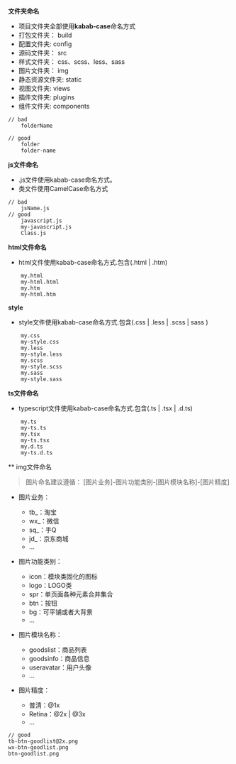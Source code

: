 **文件夹命名**
- 项目文件夹全部使用**kabab-case**命名方式
- 打包文件夹： build
- 配置文件夹: config
- 源码文件夹： src
- 样式文件夹： css、scss、less、sass
- 图片文件夹： img
- 静态资源文件夹: static
- 视图文件夹: views
- 插件文件夹: plugins
- 组件文件夹: components

 
```
// bad
    folderName

// good
    folder
    folder-name
```

**js文件命名**
- .js文件使用kabab-case命名方式。
- 类文件使用CamelCase命名方式

```
// bad
    jsName.js
// good
    javascript.js
    my-javascript.js
    Class.js
```

**html文件命名**
- html文件使用kabab-case命名方式.包含(.html | .htm)

```
    my.html
    my-html.html
    my.htm
    my-html.htm
```

**style**
- style文件使用kabab-case命名方式.包含(.css | .less | .scss | sass )

```
    my.css
    my-style.css
    my.less
    my-style.less
    my.scss
    my-style.scss
    my.sass
    my-style.sass
```

**ts文件命名**
- typescript文件使用kabab-case命名方式.包含(.ts | .tsx | .d.ts)

```
    my.ts
    my-ts.ts
    my.tsx
    my-ts.tsx
    my.d.ts
    my-ts.d.ts
```

** img文件命名
> 图片命名建议遵循： [图片业务]-图片功能类别-[图片模块名称]-[图片精度]


- 图片业务：
    - tb_：淘宝
    - wx_：微信
    - sq_：手Q
    - jd_：京东商城
    - …

- 图片功能类别：
    - icon：模块类固化的图标
    - logo：LOGO类
    - spr：单页面各种元素合并集合
    - btn：按钮
    - bg：可平铺或者大背景
    - …

- 图片模块名称：
    - goodslist：商品列表
    - goodsinfo：商品信息
    - useravatar：用户头像
    - …

- 图片精度：
    - 普清：@1x
    - Retina：@2x | @3x
    - …

```
// good
tb-btn-goodlist@2x.png
wx-btn-goodlist.png
btn-goodlist.png 
```
